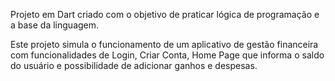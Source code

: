 Projeto em Dart criado com o objetivo de praticar lógica de programação e a base da linguagem. 

Este projeto simula o funcionamento de um aplicativo de gestão financeira com funcionalidades de Login, Criar Conta, Home Page que informa o saldo do usuário e possibilidade de adicionar ganhos e despesas.
